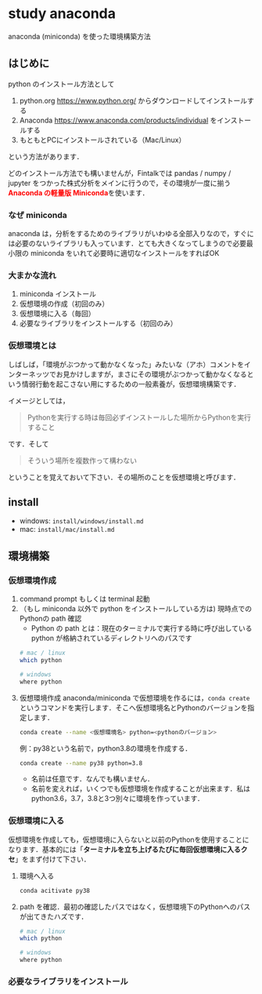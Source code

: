 # study anaconda
anaconda (miniconda) を使った環境構築方法

## はじめに

python のインストール方法として
1. python.org https://www.python.org/ からダウンロードしてインストールする
1. Anaconda https://www.anaconda.com/products/individual をインストールする
1. もともとPCにインストールされている（Mac/Linux）

という方法があります．

どのインストール方法でも構いませんが，Fintalkでは pandas / numpy / jupyter をつかった株式分析をメインに行うので，その環境が一度に揃う <font color=red>**Anaconda の軽量版 Miniconda**</font>を使います．

### なぜ miniconda 

anaconda は，分析をするためのライブラリがいわゆる全部入りなので，すぐには必要のないライブラリも入っています．とても大きくなってしまうので必要最小限の miniconda をいれて必要時に適切なインストールをすればOK

### 大まかな流れ

1. miniconda インストール
1. 仮想環境の作成（初回のみ）
1. 仮想環境に入る（毎回）
1. 必要なライブラリをインストールする（初回のみ）

### 仮想環境とは

しばしば，「環境がぶつかって動かなくなった」みたいな（アホ）コメントをインターネッツでお見かけしますが，まさにその環境がぶつかって動かなくなるという情弱行動を起こさない用にするための一般素養が，仮想環境構築です．

イメージとしては，

> Pythonを実行する時は毎回必ずインストールした場所からPythonを実行すること

です．そして

> そういう場所を複数作って構わない

ということを覚えておいて下さい．その場所のことを仮想環境と呼びます．

## install 

+ windows: `install/windows/install.md`
+ mac: `install/mac/install.md` 

## 環境構築

### 仮想環境作成
1. command prompt もしくは terminal 起動
1. （もし miniconda 以外で python をインストールしている方は) 現時点でのPythonの path 確認
    + Python の path とは：現在のターミナルで実行する時に呼び出している python が格納されているディレクトリへのパスです
    ```bash
    # mac / linux 
    which python
    ```
    ```bash
    # windows 
    where python
    ``` 
1. 仮想環境作成
    anaconda/miniconda で仮想環境を作るには，`conda create` というコマンドを実行します．そこへ仮想環境名とPythonのバージョンを指定します．
    ```bash
    conda create --name <仮想環境名> python=<pythonのバージョン>
    ``` 
    例：py38という名前で，python3.8の環境を作成する．
    ```bash
    conda create --name py38 python=3.8
    ``` 
    + 名前は任意です．なんでも構いません．
    + 名前を変えれば，いくつでも仮想環境を作成することが出来ます．私は python3.6，3.7，3.8と3つ別々に環境を作っています．
### 仮想環境に入る
仮想環境を作成しても，仮想環境に入らないと以前のPythonを使用することになります．基本的には「**ターミナルを立ち上げるたびに毎回仮想環境に入るクセ**」をまず付けて下さい．    
1. 環境へ入る
    ```bash
    conda acitivate py38
    ```
1. path を確認．最初の確認したパスではなく，仮想環境下のPythonへのパスが出てきたハズです．
    ```bash
    # mac / linux 
    which python
    ```
    ```bash
    # windows 
    where python
    ``` 

### 必要なライブラリをインストール








